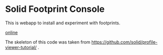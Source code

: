 # Solid Footprint Console

This is webapp to install and experiment with footprints.

[online](https://janeirodigital.github.io/footprintlib.js/webapps/console/)

The skeleton of this code was taken from https://github.com/solid/profile-viewer-tutorial/ .
